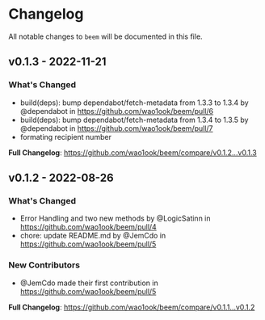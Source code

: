 # Changelog

All notable changes to `beem` will be documented in this file.

## v0.1.3 - 2022-11-21

### What's Changed

- build(deps): bump dependabot/fetch-metadata from 1.3.3 to 1.3.4 by @dependabot in https://github.com/wao1ook/beem/pull/6
- build(deps): bump dependabot/fetch-metadata from 1.3.4 to 1.3.5 by @dependabot in https://github.com/wao1ook/beem/pull/7
- formating recipient number

**Full Changelog**: https://github.com/wao1ook/beem/compare/v0.1.2...v0.1.3

## v0.1.2 - 2022-08-26

### What's Changed

- Error Handling and two new methods by @LogicSatinn in https://github.com/wao1ook/beem/pull/4
- chore: update README.md by @JemCdo in https://github.com/wao1ook/beem/pull/5

### New Contributors

- @JemCdo made their first contribution in https://github.com/wao1ook/beem/pull/5

**Full Changelog**: https://github.com/wao1ook/beem/compare/v0.1.1...v0.1.2
